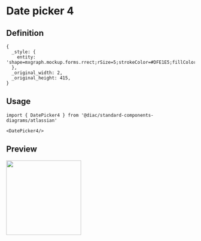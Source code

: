 # Date picker 4

## Definition

```
{
  _style: { 
    entity: 'shape=mxgraph.mockup.forms.rrect;rSize=5;strokeColor=#DFE1E5;fillColor=#ffffff;shadow=1',
  },
  _original_width: 2,
  _original_height: 415,
}
```

## Usage

```
import { DatePicker4 } from '@diac/standard-components-diagrams/atlassian'

<DatePicker4/>
```

## Preview

<img src="./date-picker-4.png" width="200"/>
